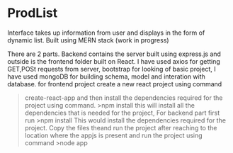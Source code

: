 # ProdList
Interface takes up information from user and displays in the form of dynamic list. Built using MERN stack (work in progress)

There are 2 parts. Backend contains the server built using express.js and outside is the frontend folder built on React. I have used axios for getting GET,POSt 
requests from server, bootstrap for looking of basic project, I have used mongoDB for building schema, model and interation with database.
for frontend project create a new react project using command 
  >create-react-app <app-name>
  and then install the dependencies required for the project using command.
    >npm install 
    this will install all the dependencies that is needed for the project,
    For backend part first run 
      >npm install
    This would install the dependencies required for the project. 
    Copy the files theand run the project after reaching to the location where the appjs is present and run the project using command
    >node app

  
